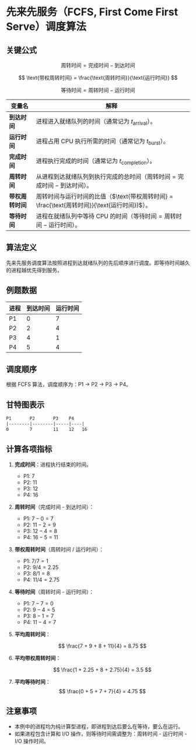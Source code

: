 # 先来先服务（FCFS, First Come First Serve）调度算法

## 关键公式

$$
\text{周转时间} = \text{完成时间} - \text{到达时间}
$$

$$
\text{带权周转时间} = \frac{\text{周转时间}}{\text{运行时间}}
$$

$$
\text{等待时间} = \text{周转时间} - \text{运行时间}
$$

| **变量名**       | **解释**                                                                                        |
| ---------------- | ----------------------------------------------------------------------------------------------- |
| **到达时间**     | 进程进入就绪队列的时间（通常记为 $t_{\text{arrival}}$）。                                       |
| **运行时间**     | 进程占用 CPU 执行所需的时间（通常记为 $t_{\text{burst}}$）。                                    |
| **完成时间**     | 进程执行完成的时间（通常记为 $t_{\text{completion}}$）。                                        |
| **周转时间**     | 从进程到达就绪队列到执行完成的总时间（$\text{周转时间} = \text{完成时间} - \text{到达时间}$）。 |
| **带权周转时间** | 周转时间与运行时间的比值（$\text{带权周转时间} = \frac{\text{周转时间}}{\text{运行时间}}$）。   |
| **等待时间**     | 进程在就绪队列中等待 CPU 的时间（$\text{等待时间} = \text{周转时间} - \text{运行时间}$）。      |

## 算法定义

先来先服务调度算法按照进程到达就绪队列的先后顺序进行调度。即等待时间越久的进程越优先得到服务。

## 例题数据

| 进程 | 到达时间 | 运行时间 |
| ---- | -------- | -------- |
| P1   | 0        | 7        |
| P2   | 2        | 4        |
| P3   | 4        | 1        |
| P4   | 5        | 4        |

## 调度顺序

根据 FCFS 算法，调度顺序为：P1 → P2 → P3 → P4。

## 甘特图表示

```txt
P1       P2       P3    P4
|--------|--------|-----|----|
0        7        11    12   16
```

## 计算各项指标

1. **完成时间**：进程执行结束的时间。

   - P1: 7
   - P2: 11
   - P3: 12
   - P4: 16

2. **周转时间**（完成时间 - 到达时间）：

   - P1: $7 - 0 = 7$
   - P2: $11 - 2 = 9$
   - P3: $12 - 4 = 8$
   - P4: $16 - 5 = 11$

3. **带权周转时间**（周转时间 / 运行时间）：

   - P1: $7 / 7 = 1$
   - P2: $9 / 4 = 2.25$
   - P3: $8 / 1 = 8$
   - P4: $11 / 4 = 2.75$

4. **等待时间**（周转时间 - 运行时间）：

   - P1: $7 - 7 = 0$
   - P2: $9 - 4 = 5$
   - P3: $8 - 1 = 7$
   - P4: $11 - 4 = 7$

5. **平均周转时间**：

   $$
   \frac{7 + 9 + 8 + 11}{4} = 8.75
   $$

6. **平均带权周转时间**：

   $$
   \frac{1 + 2.25 + 8 + 2.75}{4} = 3.5
   $$

7. **平均等待时间**：
   $$
   \frac{0 + 5 + 7 + 7}{4} = 4.75
   $$

## 注意事项

- 本例中的进程均为纯计算型进程，即进程到达后要么在等待，要么在运行。
- 如果进程包含计算和 I/O 操作，则等待时间需调整为：周转时间 - 运行时间 - I/O 操作时间。

